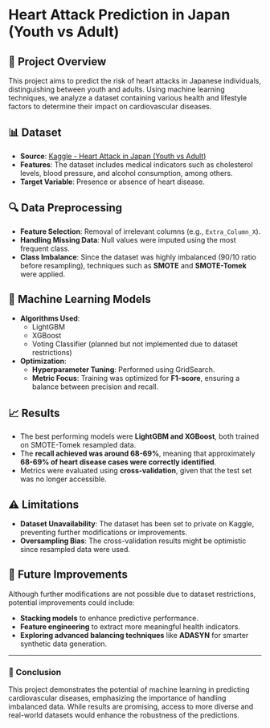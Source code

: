 # Heart Attack Prediction in Japan (Youth vs Adult)

## 📌 Project Overview
This project aims to predict the risk of heart attacks in Japanese individuals, distinguishing between youth and adults. Using machine learning techniques, we analyze a dataset containing various health and lifestyle factors to determine their impact on cardiovascular diseases.

## 📊 Dataset
- **Source**: [Kaggle - Heart Attack in Japan (Youth vs Adult)](https://www.kaggle.com/datasets/ashaychoudhary/heart-attack-in-japan-youth-vs-adult)
- **Features**: The dataset includes medical indicators such as cholesterol levels, blood pressure, and alcohol consumption, among others.
- **Target Variable**: Presence or absence of heart disease.

## 🔍 Data Preprocessing
- **Feature Selection**: Removal of irrelevant columns (e.g., `Extra_Column_X`).
- **Handling Missing Data**: Null values were imputed using the most frequent class.
- **Class Imbalance**: Since the dataset was highly imbalanced (90/10 ratio before resampling), techniques such as **SMOTE** and **SMOTE-Tomek** were applied.

## 🚀 Machine Learning Models
- **Algorithms Used**:
  - LightGBM
  - XGBoost
  - Voting Classifier (planned but not implemented due to dataset restrictions)
- **Optimization**:
  - **Hyperparameter Tuning**: Performed using GridSearch.
  - **Metric Focus**: Training was optimized for **F1-score**, ensuring a balance between precision and recall.

## 📈 Results
- The best performing models were **LightGBM and XGBoost**, both trained on SMOTE-Tomek resampled data.
- The **recall achieved was around 68-69%**, meaning that approximately **68-69% of heart disease cases were correctly identified**.
- Metrics were evaluated using **cross-validation**, given that the test set was no longer accessible.

## ⚠️ Limitations
- **Dataset Unavailability**: The dataset has been set to private on Kaggle, preventing further modifications or improvements.
- **Oversampling Bias**: The cross-validation results might be optimistic since resampled data were used.

## 🔬 Future Improvements
Although further modifications are not possible due to dataset restrictions, potential improvements could include:
- **Stacking models** to enhance predictive performance.
- **Feature engineering** to extract more meaningful health indicators.
- **Exploring advanced balancing techniques** like **ADASYN** for smarter synthetic data generation.

---
### 📢 Conclusion
This project demonstrates the potential of machine learning in predicting cardiovascular diseases, emphasizing the importance of handling imbalanced data. While results are promising, access to more diverse and real-world datasets would enhance the robustness of the predictions.

